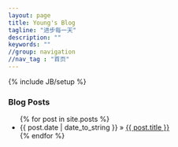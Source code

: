 ```yaml
---
layout: page
title: Young's Blog
tagline: "进步每一天"
description: ""
keywords: ""
//group: navigation
//nav_tag : "首页"
---
```

{% include JB/setup %}

    
### Blog Posts

<ul class="posts">
  {% for post in site.posts %}
    <li><span>{{ post.date | date_to_string }}</span> &raquo; <a href="{{ BASE_PATH }}{{ post.url }}">{{ post.title }}</a></li>
  {% endfor %}
</ul>

